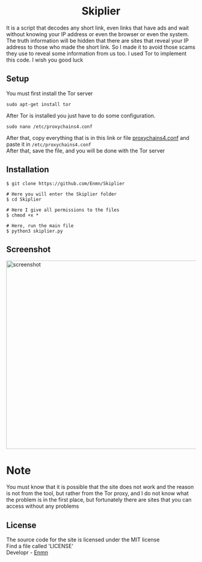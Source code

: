 <h1 align="center">Skiplier</h1>

It is a script that decodes any short link, even links that have ads and wait without knowing your IP address or even the browser or even the system. The truth information will be hidden that there are sites that reveal your IP address to those who made the short link. So I made it to avoid those scams they use to reveal some information from us too. I used Tor to implement this code. I wish you good luck

## Setup
You must first install the Tor server
```
sudo apt-get install tor
```
After Tor is installed you just have to do some configuration.
```
sudo nano /etc/proxychains4.conf
```
After that, copy everything that is in this link or file [proxychains4.conf](https://raw.githubusercontent.com/Enmn/Skiplier/main/src/proxychains4.txt) and paste it in `/etc/proxychains4.conf`</br>
After that, save the file, and you will be done with the Tor server


## Installation
```console
$ git clone https://github.com/Enmn/Skiplier

# Here you will enter the Skiplier folder
$ cd Skiplier

# Here I give all permissions to the files
$ chmod +x *

# Here, run the main file
$ python3 skiplier.py
```
## Screenshot
<img src="https://i.imgur.com/sVg3ukF.png" alt="screenshot" width="650" height="500">

# Note
You must know that it is possible that the site does not work and the reason is not from the tool, but rather from the Tor proxy, and I do not know what the problem is in the first place, but fortunately there are sites that you can access without any problems

## License
The source code for the site is licensed under the MIT license<br/>
Find a file called 'LICENSE'<br/>
Developr - [Enmn](https://github.com/Enmn)

